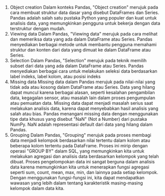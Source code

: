 1. Object creation
Dalam konteks Pandas, "Object creation" merujuk pada cara membuat struktur data dasar yang
disebut DataFrames dan Series. Pandas adalah salah satu pustaka Python yang populer dan kuat untuk
analisis data, yang memungkinkan pengguna untuk bekerja dengan data terstruktur dengan mudah.
2. Viewing data
Dalam Pandas, "Viewing data" merujuk pada cara melihat dan memeriksa data yang ada dalam
DataFrame atau Series. Pandas menyediakan berbagai metode untuk membantu pengguna memahami
struktur dan konten dari data yang dimuat ke dalam DataFrame atau Series.
3. Selection
Dalam Pandas, "Selection" merujuk pada teknik memilih subset dari data yang ada dalam DataFrame
atau Series. Pandas menyediakan berbagai cara untuk melakukan seleksi data berdasarkan label indeks,
label kolom, atau posisi indeks
4. Missing data
Missing data dalam Pandas merujuk pada nilai-nilai yang tidak ada atau kosong dalam DataFrame atau
Series. Data yang hilang dapat muncul karena berbagai alasan, seperti kesalahan pengambilan data,
kegagalan sensor, atau masalah lain dalam proses pengumpulan atau pemuatan data. Missing data
dapat menjadi masalah serius saat melakukan analisis data, karena dapat menyebabkan hasil analisis
yang salah atau bias.
Pandas menangani missing data dengan menggunakan tipe data khusus yang disebut "NaN" (Not a
Number) dari pustaka NumPy. NaN adalah representasi default dari data yang hilang dalam Pandas.
5. Grouping
Dalam Pandas, "Grouping" merujuk pada proses membagi data menjadi kelompok berdasarkan nilai
tertentu dalam kolom atau beberapa kolom tertentu pada DataFrame. Proses ini mirip dengan operasi
"GROUP BY" dalam SQL, yang memungkinkan kita untuk melakukan agregasi dan analisis data
berdasarkan kelompok yang telah dibuat.
Proses pengelompokan data ini sangat berguna dalam analisis data karena memungkinkan kita untuk
menerapkan fungsi agregasi seperti sum, count, mean, max, min, dan lainnya pada setiap kelompok.
Dengan menggunakan fungsi-fungsi ini, kita dapat mendapatkan wawasan yang lebih dalam tentang
karakteristik masing-masing kelompok dalam data kita.

